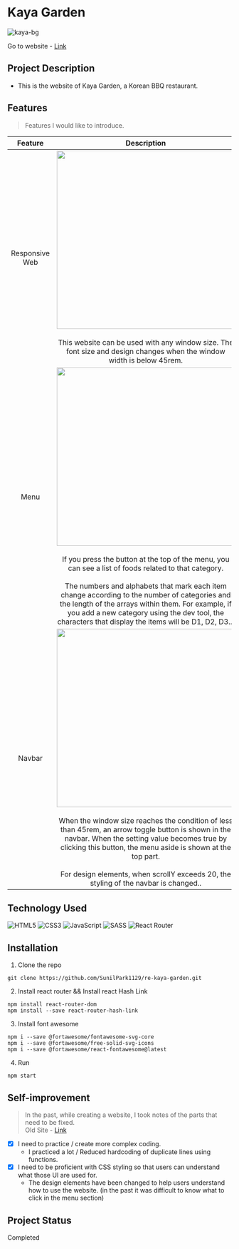 # Kaya Garden
![kaya-bg](https://user-images.githubusercontent.com/106734133/197693800-0295761a-3cb9-49f1-b4bb-d1f603934db7.jpg)

Go to website - [Link](https://sunilpark1129.github.io/re-kaya-garden/)

## Project Description

- This is the website of Kaya Garden, a Korean BBQ restaurant.

## Features
> Features I would like to introduce.

|Feature|Description|
|:--:|:--:|
|Responsive Web|<img src="https://user-images.githubusercontent.com/106734133/197693638-40946948-36e7-4d4d-8830-7211d17366fe.jpg" height="400"><br><br>This website can be used with any window size. The font size and design changes when the window width is below 45rem.|
|Menu|<img src="https://user-images.githubusercontent.com/106734133/197693695-53b51a8e-7d4a-48de-81fd-84c98bc85405.jpg" height="400"><br><br>If you press the button at the top of the menu, you can see a list of foods related to that category.<br><br>The numbers and alphabets that mark each item change according to the number of categories and the length of the arrays within them. For example, if you add a new category using the dev tool, the characters that display the items will be D1, D2, D3...|
|Navbar|<img src="https://user-images.githubusercontent.com/106734133/197693734-756ecd6c-84b8-44e5-8180-3ca60476d046.jpg" height="400"><br><br>When the window size reaches the condition of less than 45rem, an arrow toggle button is shown in the navbar. When the setting value becomes true by clicking this button, the menu aside is shown at the top part.<br><br>For design elements, when scrollY exceeds 20, the styling of the navbar is changed..|

## Technology Used

![HTML5](https://img.shields.io/badge/html5-%23E34F26.svg?style=for-the-badge&logo=html5&logoColor=white) ![CSS3](https://img.shields.io/badge/css3-%231572B6.svg?style=for-the-badge&logo=css3&logoColor=white) ![JavaScript](https://img.shields.io/badge/javascript-%23323330.svg?style=for-the-badge&logo=javascript&logoColor=%23F7DF1E) ![SASS](https://img.shields.io/badge/SASS-hotpink.svg?style=for-the-badge&logo=SASS&logoColor=white) ![React Router](https://img.shields.io/badge/React_Router-CA4245?style=for-the-badge&logo=react-router&logoColor=white)


## Installation
1. Clone the repo
```
git clone https://github.com/SunilPark1129/re-kaya-garden.git
```
2. Install react router && Install react Hash Link
```
npm install react-router-dom
npm install --save react-router-hash-link
```
3. Install font awesome
```
npm i --save @fortawesome/fontawesome-svg-core
npm i --save @fortawesome/free-solid-svg-icons
npm i --save @fortawesome/react-fontawesome@latest
```
4. Run
```
npm start
```

## Self-improvement
> In the past, while creating a website, I took notes of the parts that need to be fixed.<br>Old Site - [Link](https://github.com/SunilPark1129/kaya-garden)

- [x] I need to practice / create more complex coding.
  - I practiced a lot / Reduced hardcoding of duplicate lines using functions.
- [x] I need to be proficient with CSS styling so that users can understand what those UI are used for.
  - The design elements have been changed to help users understand how to use the website. (in the past it was difficult to know what to click in the menu section)

## Project Status
Completed

